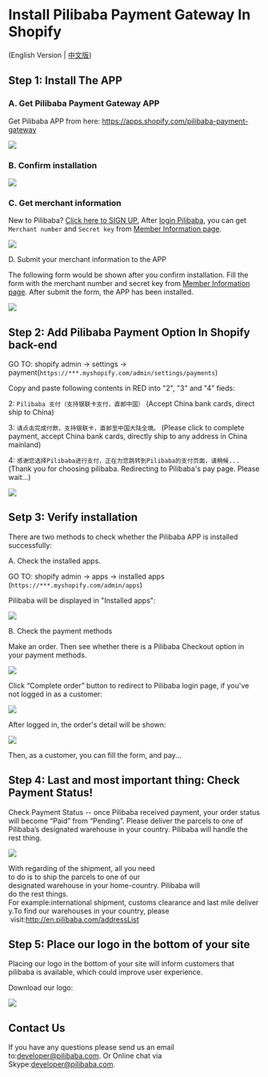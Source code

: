# Install Pilibaba Payment Gateway In Shopify
(English Version | [中文版](install-pilipay-in-shopify.zh_CN.html))

## Step 1: Install The APP

### A. Get Pilibaba Payment Gateway APP

Get Pilibaba APP from here:  https://apps.shopify.com/pilibaba-payment-gateway

![](http://api.pilibaba.com/doc/img/pilipay-app.gif)

### B. Confirm installation

![](http://api.pilibaba.com/doc/img/shopify-install-pilipay-app-confirm.gif)

### C. Get merchant information
New to Pilibaba? [Click here to SIGN UP.](http://en.pilibaba.com/regist)
After [login Pilibaba](http://en.pilibaba.com/account/login), you can get    `Merchant number` and `Secret key` from [Member Information page](http://en.pilibaba.com/account/myMemberInfo).

![](http://api.pilibaba.com/doc/img/member-info-page-fields.jpg)

D. Submit your merchant information to the APP

The following form would be shown after you confirm installation. Fill the form with the merchant number and secret key from [Member Information page](http://en.pilibaba.com/account/myMemberInfo). After submit the form, the APP has been installed.

![](http://api.pilibaba.com/doc/img/shopify-fill-merchant-info.jpg)

## Step 2: Add Pilibaba Payment Option In Shopify back-end

GO TO: shopify admin -> settings -> payment(`https://***.myshopify.com/admin/settings/payments`)

Copy and paste following contents in RED into "2", "3" and "4" fieds:

2: `Pilibaba 支付（支持银联卡支付，直邮中国）` (Accept China bank cards, direct ship to China)

3: `请点击完成付款，支持银联卡，直邮至中国大陆全境。` (Please click to complete payment, accept China bank cards, directly ship to any address in China mainland)

4: `感谢您选择Pilibaba进行支付，正在为您跳转到Pilibaba的支付页面，请稍候... `(Thank you for choosing pilibaba. Redirecting to Pilibaba's pay page. Please wait...)

![](http://api.pilibaba.com/doc/img/shopify-payment-settings.gif)

## Setp 3: Verify installation

There are two methods to check whether the Pilibaba APP is installed successfully:

A. Check the installed apps.

GO TO: shopify admin -> apps -> installed apps (`https://***.myshopify.com/admin/apps`)

Pilibaba will be displayed in "Installed apps":

![](http://api.pilibaba.com/doc/img/shopify-installed-apps.gif)

B. Check the payment methods

Make an order. Then see whether there is a Pilibaba Checkout option in your payment methods.

![](http://api.pilibaba.com/doc/img/shopify-payment-options.gif)

Click “Complete order” button to redirect to Pilibaba login page, if
you've not logged in as a customer:

![](http://api.pilibaba.com/doc/img/pilibaba-customer-login.gif)

After logged in, the order's detail will be shown:

![](http://api.pilibaba.com/doc/img/pilibaba-order.jpg)

Then, as a customer, you can fill the form, and pay...

## Step 4: Last and most important thing: Check Payment Status!

Check Payment Status -- once Pilibaba received payment, your order status will become “Paid” from “Pending”. Please deliver the parcels to one of Pilibaba’s designated warehouse in your country. Pilibaba will handle the rest thing.

![](http://api.pilibaba.com/doc/img/shopify-orders-management.png)

With regarding of the shipment, all you need to do is to ship the parcels to one of our designated warehouse in your home-country. Pilibaba will
do the rest things. For example:international shipment, customs clearance and last mile delivery.To find our warehouses in your country, please    visit:http://en.pilibaba.com/addressList

## Step 5: Place our logo in the bottom of your site

Placing our logo in the bottom of your site will inform customers that pilibaba is available, which could improve user experience.

Download our logo:

![](http://api.pilibaba.com/doc/img/pilipay.svg)

## Contact Us

If you have any questions please send us an email to:[developer@pilibaba.com](mailto:developer@pilibaba.com). Or Online chat via Skype:developer@pilibaba.com.
